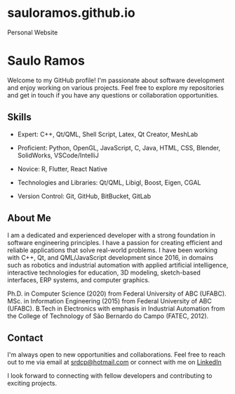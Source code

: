 # sauloramos.github.io
Personal Website

# Saulo Ramos

Welcome to my GitHub profile! I'm passionate about software development and enjoy working on various projects. Feel free to explore my repositories and get in touch if you have any questions or collaboration opportunities.

## Skills

- Expert: C++, Qt/QML, Shell Script, Latex, Qt Creator, MeshLab
- Proficient: Python, OpenGL, JavaScript, C, Java, HTML, CSS, Blender, SolidWorks, VSCode/IntelliJ
- Novice: R, Flutter, React Native
  
- Technologies and Libraries: Qt/QML, Libigl, Boost, Eigen, CGAL
- Version Control: Git, GitHub, BitBucket, GitLab

## About Me

I am a dedicated and experienced developer with a strong foundation in software engineering principles. I have a passion for creating efficient and reliable applications that solve real-world problems. I have been working with C++, Qt, and QML/JavaScript development since 2016, in domains such as robotics and industrial automation with applied artificial intelligence, interactive technologies for education, 3D modeling, sketch-based interfaces, ERP systems, and computer graphics.

Ph.D. in Computer Science (2020) from Federal University of ABC (UFABC).
MSc. in Information Engineering (2015) from Federal University of ABC (UFABC). 
B.Tech in Electronics with emphasis in Industrial Automation from the College of Technology of São Bernardo do Campo (FATEC, 2012). 



## Contact

I'm always open to new opportunities and collaborations.
Feel free to reach out to me via email at [srdcp@hotmail.com](mailto:srdcp@hotmail.com) or connect with me on [LinkedIn](https://www.linkedin.com/in/saulo-ramos-8baa66104/)

I look forward to connecting with fellow developers and contributing to exciting projects.